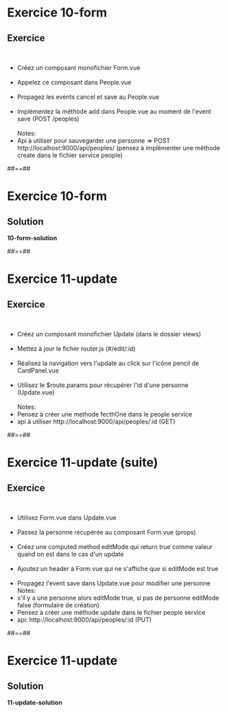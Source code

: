 <!-- .slide: class="exercice" -->
# Exercice 10-form
## Exercice
<br>

- Créez un composant monofichier Form.vue<br><br>
- Appelez ce composant dans People.vue<br><br>
- Propagez les events cancel et save au People.vue<br><br>
- Implémentez la méthode add dans People.vue au moment de l'event save (POST /peoples)<br><br>
Notes:
 - Api à utiliser pour sauvegarder une personne => POST http://localhost:9000/api/peoples/ (pensez à implémenter une méthode create dans le fichier service people)

 ##==##

 <!-- .slide: class="exercice" -->
 # Exercice 10-form
 ## Solution
 **10-form-solution**
 <!-- .element: class="full-center" -->

 ##==##

 <!-- .slide: class="exercice" -->
 # Exercice 11-update
 ## Exercice
 <br>

 - Créez un composant monofichier Update (dans le dossier views)<br><br>
 - Mettez à jour le ficher router.js (#/edit/:id)<br><br>
 - Réalisez la navigation vers l'update au click sur l'icône pencil de CardPanel.vue<br><br>
 - Utilisez le $route.params pour récupérer l'id d'une personne (Update.vue)<br><br>
Notes:
 - Pensez à créer une methode fecthOne dans le people service
 - api à utiliser http://localhost:9000/api/peoples/:id (GET)

 ##==##

 <!-- .slide: class="exercice" -->
 # Exercice 11-update (suite)
 ## Exercice
 <br>

 - Utilisez Form.vue dans Update.vue<br><br>
 - Passez la personne récupérée au composant Form.vue (props)<br><br>
 - Créez une computed method editMode qui return true comme valeur quand on est dans le cas d'un update<br><br>
 - Ajoutez un header à Form.vue qui ne s'affiche que si editMode est true<br><br>
 - Propagez l'event save dans Update.vue pour modifier une personne
Notes:
 - s'il y a une personne alors editMode true, si pas de personne editMode false (formulaire de création)
 - Pensez à créer une méthode update dans le fichier people service
 - api:  http://localhost:9000/api/peoples/:id (PUT)

 ##==##

 <!-- .slide: class="exercice" -->
 # Exercice 11-update
 ## Solution
 **11-update-solution**
 <!-- .element: class="full-center" -->
